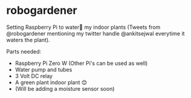 # robogardener
Setting Raspberry Pi to water🚰 my indoor plants (Tweets from @robogardener mentioning my twitter handle @ankitsejwal everytime it waters the plant).

Parts needed:
- Raspberry Pi Zero W (Other Pi's can be used as well)
- Water pump and tubes
- 3 Volt DC relay
- A green plant indoor plant 😊
- (Will be adding a moisture sensor soon)

